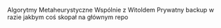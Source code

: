Algorytmy Metaheurystyczne 
Wspólnie z Witoldem
Prywatny backup w razie jakbym coś skopał na głównym repo
